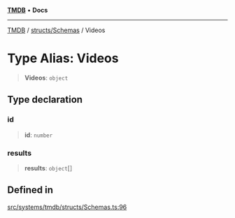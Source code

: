 [**TMDB**](../../../README.md) • **Docs**

***

[TMDB](../../../README.md) / [structs/Schemas](../README.md) / Videos

# Type Alias: Videos

> **Videos**: `object`

## Type declaration

### id

> **id**: `number`

### results

> **results**: `object`[]

## Defined in

[src/systems/tmdb/structs/Schemas.ts:96](https://github.com/Norviah/media-hub/blob/b0accce5c447ccf1a18696f3cb0baef1f5bd16be/src/systems/tmdb/structs/Schemas.ts#L96)
